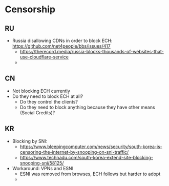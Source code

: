 # Censorship

## RU

* Russia disallowing CDNs in order to block ECH: https://github.com/net4people/bbs/issues/417
  * https://therecord.media/russia-blocks-thousands-of-websites-that-use-cloudflare-service
  * 

## CN

- Not blocking ECH currently
- Do they need to block ECH at all?
	- Do they control the clients?
	- Do they need to block anything because they have other means (Social Credits)?

## KR

- Blocking by SNI:
	- https://www.bleepingcomputer.com/news/security/south-korea-is-censoring-the-internet-by-snooping-on-sni-traffic/
	- https://www.technadu.com/south-korea-extend-site-blocking-snooping-sni/58125/
- Workaround: VPNs and ESNI
	- ESNI was removed from browses, ECH follows but harder to adopt
	- 
